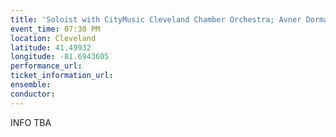 ```yaml
---
title: 'Soloist with CityMusic Cleveland Chamber Orchestra; Avner Dorman's Saxophone Concerto'
event_time: 07:30 PM
location: Cleveland
latitude: 41.49932
longitude: -81.6943605
performance_url:
ticket_information_url:
ensemble:
conductor:
---
```

INFO TBA